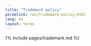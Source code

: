 ```yaml
---
title: "Trademark policy"
permalink: /en/trademark-policy.html
lang: en
layout: terms
---
```


{% include pages/trademark.md %}
